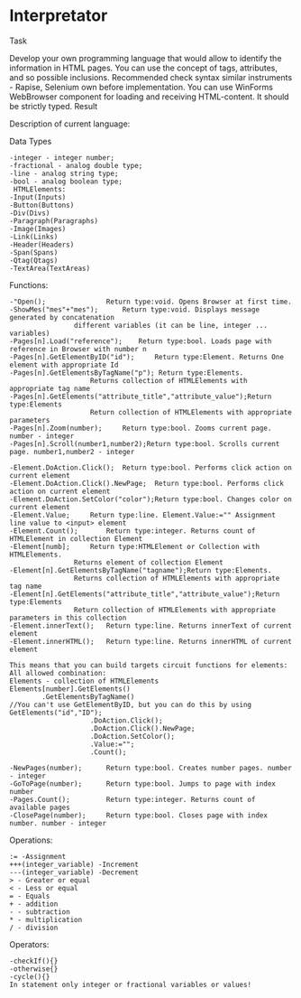 # Interpretator
Task

Develop your own programming language that would allow to identify the information in HTML pages. You can use the concept of tags, attributes, and so possible inclusions. Recommended check syntax similar instruments - Rapise, Selenium own before implementation. You can use WinForms WebBrowser component for loading and receiving HTML-content. It should be strictly typed.
Result

Description of current language:

Data Types

	-integer - integer number;
	-fractional - analog double type;
	-line - analog string type;
	-bool - analog boolean type;
     HTMLElements:
	-Input(Inputs)
	-Button(Buttons)
	-Div(Divs)
	-Paragraph(Paragraphs)
	-Image(Images)
	-Link(Links)
	-Header(Headers)
	-Span(Spans)
	-Qtag(Qtags)
	-TextArea(TextAreas)
	
Functions:

	-"Open();				Return type:void. Opens Browser at first time.
	-ShowMes("mes"+"mes"); 		Return type:void. Displays message generated by concatenation 
					different variables (it can be line, integer ... variables) 
	-Pages[n].Load("reference"); 	Return type:bool. Loads page with reference in Browser with number n  
	-Pages[n].GetElementByID("id"); 	Return type:Element. Returns One element with appropriate Id
	-Pages[n].GetElementsByTagName("p"); Return type:Elements. 
						Returns collection of HTMLElements with appropriate tag name
	-Pages[n].GetElements("attribute_title","attribute_value");Return type:Elements
						Return collection of HTMLElements with appropriate parameters
	-Pages[n].Zoom(number);		Return type:bool. Zooms current page. number - integer
	-Pages[n].Scroll(number1,number2);Return type:bool. Scrolls current page. number1,number2 - integer
	
	-Element.DoAction.Click();	Return type:bool. Performs click action on current element
	-Element.DoAction.Click().NewPage;	Return type:bool. Performs click action on current element
	-Element.DoAction.SetColor("color");Return type:bool. Changes color on current element
	-Element.Value;		Return type:line. Element.Value:="" Assignment line value to <input> element
	-Element.Count();		Return type:integer. Returns count of HTMLElement in collection Element
	-Element[numb];		Return type:HTMLElement or Collection with HTMLElements. 
					Returns element of collection Element
	-Element[n].GetElementsByTagName("tagname");Return type:Elements. 
					Returns collection of HTMLElements with appropriate tag name
	-Element[n].GetElements("attribute_title","attribute_value");Return type:Elements
					Return collection of HTMLElements with appropriate parameters in this collection
	-Element.innerText();	Return type:line. Returns innerText of current element
	-Element.innerHTML();	Return type:line. Returns innerHTML of current element

	This means that you can build targets circuit functions for elements:
	All allowed combination:
	Elements - collection of HTMLElements
	Elements[number].GetElements()
			.GetElementsByTagName()	
	//You can't use GetElementByID, but you can do this by using GetElements("id","ID");
						.DoAction.Click();
						.DoAction.Click().NewPage;
						.DoAction.SetColor();
						.Value:="";
						.Count();

	-NewPages(number);		Return type:bool. Creates number pages. number - integer
	-GoToPage(number);		Return type:bool. Jumps to page with index number
	-Pages.Count();			Return type:integer. Returns count of available pages
	-ClosePage(number);		Return type:bool. Closes page with index number. number - integer
	
Operations:

	:= -Assignment
	+++(integer_variable) -Increment
	---(integer_variable) -Decrement
	> - Greater or equal
	< - Less or equal
	= - Equals	
	+ - addition
	- - subtraction
	* - multiplication
	/ - division
	
Operators:

	-checkIf(){}
	-otherwise{}
	-cycle(){}
	In statement only integer or fractional variables or values!
